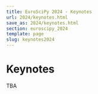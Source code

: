 ```yaml
---
title: EuroSciPy 2024 - Keynotes
url: 2024/keynotes.html
save_as: 2024/keynotes.html
section: euroscipy_2024
template: page
slug: keynotes2024
---
```


# Keynotes

TBA
